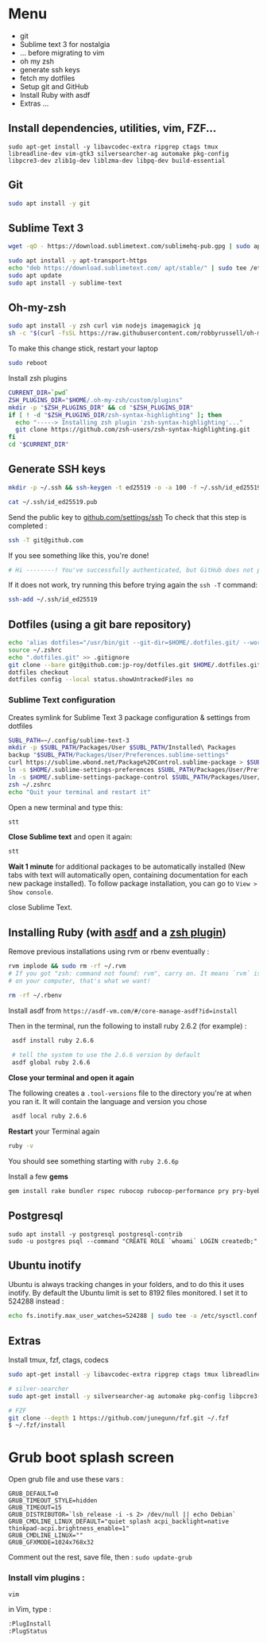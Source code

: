 # Menu
- git
- Sublime text 3 for nostalgia
- ... before migrating to vim
- oh my zsh
- generate ssh keys
- fetch my dotfiles
- Setup git and GitHub
- Install Ruby with asdf
- Extras ...


## Install dependencies, utilities, vim, FZF...
```
sudo apt-get install -y libavcodec-extra ripgrep ctags tmux libreadline-dev vim-gtk3 silversearcher-ag automake pkg-config libpcre3-dev zlib1g-dev liblzma-dev libpq-dev build-essential
```

## Git

```bash
sudo apt install -y git
```

## Sublime Text 3

```bash
wget -qO - https://download.sublimetext.com/sublimehq-pub.gpg | sudo apt-key add -
```

```bash
sudo apt install -y apt-transport-https
echo "deb https://download.sublimetext.com/ apt/stable/" | sudo tee /etc/apt/sources.list.d/sublime-text.list
sudo apt update
sudo apt install -y sublime-text
```

## Oh-my-zsh

```bash
sudo apt install -y zsh curl vim nodejs imagemagick jq
sh -c "$(curl -fsSL https://raw.githubusercontent.com/robbyrussell/oh-my-zsh/master/tools/install.sh)"
```

To make this change stick, restart your laptop

```bash
sudo reboot
```

Install zsh plugins
```bash
CURRENT_DIR=`pwd`
ZSH_PLUGINS_DIR="$HOME/.oh-my-zsh/custom/plugins"
mkdir -p "$ZSH_PLUGINS_DIR" && cd "$ZSH_PLUGINS_DIR"
if [ ! -d "$ZSH_PLUGINS_DIR/zsh-syntax-highlighting" ]; then
  echo "-----> Installing zsh plugin 'zsh-syntax-highlighting'..."
  git clone https://github.com/zsh-users/zsh-syntax-highlighting.git
fi
cd "$CURRENT_DIR"
```

## Generate SSH keys

```bash
mkdir -p ~/.ssh && ssh-keygen -t ed25519 -o -a 100 -f ~/.ssh/id_ed25519 -C "jproy@grazr.me"
```

```bash
cat ~/.ssh/id_ed25519.pub
```

Send the public key to [github.com/settings/ssh](https://github.com/settings/ssh)
To check that this step is completed :

```bash
ssh -T git@github.com
```

If you see something like this, you're done!

```bash
# Hi --------! You've successfully authenticated, but GitHub does not provide shell access
```

If it does not work, try running this before trying again the `ssh -T` command:

```bash
ssh-add ~/.ssh/id_ed25519
```

## Dotfiles (using a git bare repository)

```bash
echo 'alias dotfiles="/usr/bin/git --git-dir=$HOME/.dotfiles.git/ --work-tree=$HOME"' >> $HOME/.zshrc
source ~/.zshrc
echo ".dotfiles.git" >> .gitignore
git clone --bare git@github.com:jp-roy/dotfiles.git $HOME/.dotfiles.git
dotfiles checkout
dotfiles config --local status.showUntrackedFiles no
```

### Sublime Text configuration

Creates symlink for Sublime Text 3 package configuration & settings from dotfiles
```bash
SUBL_PATH=~/.config/sublime-text-3
mkdir -p $SUBL_PATH/Packages/User $SUBL_PATH/Installed\ Packages
backup "$SUBL_PATH/Packages/User/Preferences.sublime-settings"
curl https://sublime.wbond.net/Package%20Control.sublime-package > $SUBL_PATH/Installed\ Packages/Package\ Control.sublime-package
ln -s $HOME/.sublime-settings-preferences $SUBL_PATH/Packages/User/Preferences.sublime-settings
ln -s $HOME/.sublime-settings-package-control $SUBL_PATH/Packages/User/Package\ Control.sublime-settings
zsh ~/.zshrc
echo "Quit your terminal and restart it"
```

Open a new terminal and type this:

```bash
stt
```

**Close Sublime text** and open it again:

```bash
stt
```

**Wait 1 minute** for additional packages to be automatically installed (New tabs with text will automatically open, containing documentation for each new package installed). To follow package installation, you can go to `View > Show console`.

close Sublime Text.

## Installing Ruby (with [asdf](https://asdf-vm.com/#/core-manage-asdf-vm) and a [zsh plugin](https://github.com/ohmyzsh/ohmyzsh/tree/master/plugins/asdf))

Remove previous installations using rvm or rbenv eventually :

```bash
rvm implode && sudo rm -rf ~/.rvm
# If you got "zsh: command not found: rvm", carry on. It means `rvm` is not
# on your computer, that's what we want!

rm -rf ~/.rbenv
```

Install asdf from `https://asdf-vm.com/#/core-manage-asdf?id=install`

Then in the terminal, run the following to install ruby 2.6.2 (for example) :

```bash
 asdf install ruby 2.6.6
 
 # tell the system to use the 2.6.6 version by default
 asdf global ruby 2.6.6
```

**Close your terminal and open it again**

The following creates a `.tool-versions` file to the directory you're at when you ran it. It will contain the language and version you chose

```bash
 asdf local ruby 2.6.6
```

**Restart** your Terminal again

```bash
ruby -v
```

You should see something starting with `ruby 2.6.6p`

Install a few **gems**

```bash
gem install rake bundler rspec rubocop rubocop-performance pry pry-byebug hub colored octokit rb-readline
```

## Postgresql

```
sudo apt install -y postgresql postgresql-contrib
sudo -u postgres psql --command "CREATE ROLE `whoami` LOGIN createdb;"
```

## Ubuntu inotify

Ubuntu is always tracking changes in your folders, and to do this it uses inotify.
By default the Ubuntu limit is set to 8192 files monitored.
I set it to 524288 instead :

```bash
echo fs.inotify.max_user_watches=524288 | sudo tee -a /etc/sysctl.conf && sudo sysctl -p
```

## Extras

Install tmux, fzf, ctags, codecs

```bash
sudo apt-get install -y libavcodec-extra ripgrep ctags tmux libreadline-dev vim-gtk3

# silver-searcher
sudo apt-get install -y silversearcher-ag automake pkg-config libpcre3-dev zlib1g-dev liblzma-dev

# FZF
git clone --depth 1 https://github.com/junegunn/fzf.git ~/.fzf
$ ~/.fzf/install
```

# Grub boot splash screen
Open grub file and use these vars :
```
GRUB_DEFAULT=0
GRUB_TIMEOUT_STYLE=hidden
GRUB_TIMEOUT=15
GRUB_DISTRIBUTOR=`lsb_release -i -s 2> /dev/null || echo Debian`
GRUB_CMDLINE_LINUX_DEFAULT="quiet splash acpi_backlight=native thinkpad-acpi.brightness_enable=1"
GRUB_CMDLINE_LINUX=""
GRUB_GFXMODE=1024x768x32
```

Comment out the rest, save file, then :
```sudo update-grub```

### Install vim plugins :

```bash
vim
```

in Vim, type :

```bash
:PlugInstall
:PlugStatus
```
